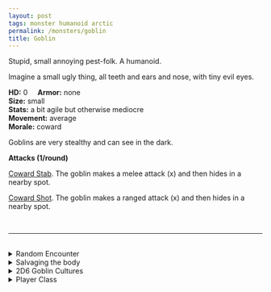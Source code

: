 ```yaml
---
layout: post
tags: monster humanoid arctic
permalink: /monsters/goblin
title: Goblin
---
```


Stupid, small annoying pest-folk. A humanoid.

Imagine a small ugly thing, all teeth and ears and nose, with tiny evil eyes.

**HD:** 0  &nbsp; &nbsp;  **Armor:** none <br>
**Size:** small <br>
**Stats:** a bit agile but otherwise mediocre<br>
**Movement:** average<br>
**Morale:** coward <br>

Goblins are very stealthy and can see in the dark.

**Attacks (1/round)**

<ins>Coward Stab</ins>. The goblin makes a melee attack (x) and then hides in a nearby spot.

<ins>Coward Shot</ins>. The goblin makes a ranged attack (x) and then hides in a nearby spot.

<br>

---

<br> 

<details markdown="1">
<summary>Random Encounter</summary>
1. **Monster:** 3D4 goblins &  ...
    1. nothing
    1. 1D4 of them are goons
    1. 1 of them is a shaman
    1. 1 beast
    1. 1D4 hobgoblins
    1. roll twice
1. **Lair:** Dirty tents randomly set around a trash pit. 1D4 random valuables scattered among them. <br>	&nbsp; OR <br>	**Omen:**  Incoherent yells and cackles.
1. **Spoor:** Creature freshly killed in the most cowardly way.
1. **Tracks:** Carelessly discarded trash.
1. **Trace:** Crude mural.
1. **Trace:** A lone goblin.
</details>

<details markdown="1">
<summary>Salvaging the body</summary>

You find the monster's weapons and ... (Roll as many times as the HD of the monster)

1. Nothing.
1. Nothing.
1. Nothing.
1. 1D4 crude arrows
1. 1D4 humanoid teeth
1. Random object from the [D200 failed professions table](http://tenfootpolemic.blogspot.com/2014/01/200-failed-medieval-careers.html)
</details>

<details markdown="1">
<summary>2D6 Goblin Cultures</summary>

Combine the result of both tables to get the broad lines of this humanoid culture in this part of the world.

**Cultures**
1. The ones that live in the trash of another civilization.
1. The ones that live in tunnels scattered in the area. 
1. The ones that live in canopy huts hidden in vegetation.
1. The ones that live in vast war camps with other, stronger humanoids.
1. The ones that are part of the hobgoblin legion.
1. The ones that are slaves to an other humanoid civilization.

**Features**
1. They fear light and only come out at night to scavenge and hunt.
1. They are organied in a crudely efficient mob organisation.
1. Their leader just died and you might be a good candidate.
1. There is a niblog in their ranks, sowing chaos.
1. They are the primary food of a dangerous beast / aberration.
1. Where there are goblins, there are bugbears and hobgoblins ...
</details>

<details markdown="1">
<summary>Player Class</summary>
Play as a (many) [goblins](https://saltygoo.github.io/class/specialist/many-goblins)!
</details>

